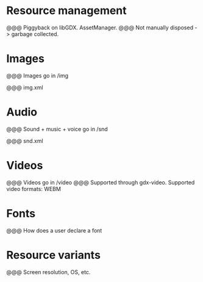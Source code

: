 
Resource management
=

@@@ Piggyback on libGDX. AssetManager.
@@@ Not manually disposed -> garbage collected.

Images
=

@@@ Images go in /img

@@@ img.xml

Audio
=

@@@ Sound + music + voice go in /snd

@@@ snd.xml

Videos
=

@@@ Videos go in /video
@@@ Supported through gdx-video. Supported video formats: WEBM

Fonts
=

@@@ How does a user declare a font

Resource variants
=

@@@ Screen resolution, OS, etc.
